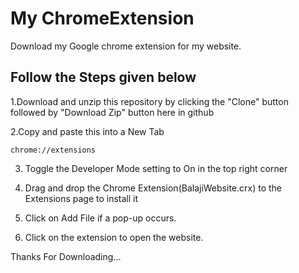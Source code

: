 # My ChromeExtension
Download my Google chrome extension for my website.

## Follow the Steps given below
1.Download and unzip this repository by clicking the "Clone" button followed by "Download Zip" button here in github

2.Copy and paste this into a New Tab
    
    chrome://extensions  

3. Toggle the Developer Mode setting to On in the top right corner

4. Drag and drop the Chrome Extension(BalajiWebsite.crx) to the Extensions page to install it

5. Click on Add File if a pop-up occurs.

6. Click on the extension to open the website.

Thanks For Downloading...
